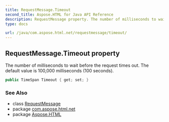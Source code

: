 ```yaml
---
title: RequestMessage.Timeout
second_title: Aspose.HTML for Java API Reference
description: RequestMessage property. The number of milliseconds to wait before the request times out. The default value is 100000 milliseconds 100 seconds
type: docs

url: /java/com.aspose.html.net/requestmessage/timeout/
---
```

## RequestMessage.Timeout property

The number of milliseconds to wait before the request times out. The default value is 100,000 milliseconds (100 seconds).

```java
public TimeSpan Timeout { get; set; }
```

### See Also

* class [RequestMessage](../)
* package [com.aspose.html.net](../../../com.aspose.html.net/)
* package [Aspose.HTML](../../../)
